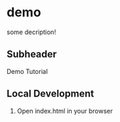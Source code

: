 # demo

some decription!

## Subheader

Demo Tutorial

## Local Development

1. Open index.html in your browser
